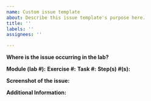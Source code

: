 ```yaml
---
name: Custom issue template
about: Describe this issue template's purpose here.
title: ''
labels: ''
assignees: ''

---
```


**Where is the issue occurring in the lab?**

**Module (lab #):**
**Exercise #:**
**Task #:**
**Step(s) #(s):**



**Screenshot of the issue:**




**Additional Information:**

